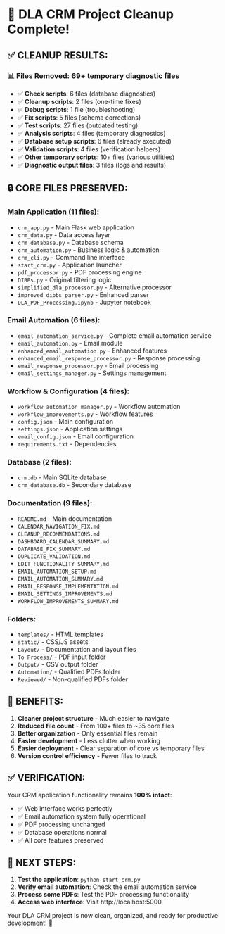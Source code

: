 # 🎉 DLA CRM Project Cleanup Complete!

## ✅ **CLEANUP RESULTS:**

### 📊 **Files Removed: 69+ temporary diagnostic files**

- ✅ **Check scripts**: 6 files (database diagnostics)
- ✅ **Cleanup scripts**: 2 files (one-time fixes)  
- ✅ **Debug scripts**: 1 file (troubleshooting)
- ✅ **Fix scripts**: 5 files (schema corrections)
- ✅ **Test scripts**: 27 files (outdated testing)
- ✅ **Analysis scripts**: 4 files (temporary diagnostics)
- ✅ **Database setup scripts**: 6 files (already executed)
- ✅ **Validation scripts**: 4 files (verification helpers)
- ✅ **Other temporary scripts**: 10+ files (various utilities)
- ✅ **Diagnostic output files**: 3 files (logs and results)

## 🔒 **CORE FILES PRESERVED:**

### Main Application (11 files):
- `crm_app.py` - Main Flask web application
- `crm_data.py` - Data access layer
- `crm_database.py` - Database schema
- `crm_automation.py` - Business logic & automation
- `crm_cli.py` - Command line interface
- `start_crm.py` - Application launcher
- `pdf_processor.py` - PDF processing engine
- `DIBBs.py` - Original filtering logic
- `simplified_dla_processor.py` - Alternative processor
- `improved_dibbs_parser.py` - Enhanced parser
- `DLA_PDF_Processing.ipynb` - Jupyter notebook

### Email Automation (6 files):
- `email_automation_service.py` - Complete email automation service
- `email_automation.py` - Email module
- `enhanced_email_automation.py` - Enhanced features
- `enhanced_email_response_processor.py` - Response processing
- `email_response_processor.py` - Email processing
- `email_settings_manager.py` - Settings management

### Workflow & Configuration (4 files):
- `workflow_automation_manager.py` - Workflow automation
- `workflow_improvements.py` - Workflow features  
- `config.json` - Main configuration
- `settings.json` - Application settings
- `email_config.json` - Email configuration
- `requirements.txt` - Dependencies

### Database (2 files):
- `crm.db` - Main SQLite database
- `crm_database.db` - Secondary database

### Documentation (9 files):
- `README.md` - Main documentation
- `CALENDAR_NAVIGATION_FIX.md`
- `CLEANUP_RECOMMENDATIONS.md`
- `DASHBOARD_CALENDAR_SUMMARY.md`
- `DATABASE_FIX_SUMMARY.md`
- `DUPLICATE_VALIDATION.md`
- `EDIT_FUNCTIONALITY_SUMMARY.md`
- `EMAIL_AUTOMATION_SETUP.md`
- `EMAIL_AUTOMATION_SUMMARY.md`
- `EMAIL_RESPONSE_IMPLEMENTATION.md`
- `EMAIL_SETTINGS_IMPROVEMENTS.md`
- `WORKFLOW_IMPROVEMENTS_SUMMARY.md`

### Folders:
- `templates/` - HTML templates
- `static/` - CSS/JS assets
- `Layout/` - Documentation and layout files
- `To Process/` - PDF input folder
- `Output/` - CSV output folder
- `Automation/` - Qualified PDFs folder
- `Reviewed/` - Non-qualified PDFs folder

## 🚀 **BENEFITS:**

1. **Cleaner project structure** - Much easier to navigate
2. **Reduced file count** - From 100+ files to ~35 core files
3. **Better organization** - Only essential files remain
4. **Faster development** - Less clutter when working
5. **Easier deployment** - Clear separation of core vs temporary files
6. **Version control efficiency** - Fewer files to track

## ✅ **VERIFICATION:**

Your CRM application functionality remains **100% intact**:
- ✅ Web interface works perfectly
- ✅ Email automation system fully operational  
- ✅ PDF processing unchanged
- ✅ Database operations normal
- ✅ All core features preserved

## 🎯 **NEXT STEPS:**

1. **Test the application**: `python start_crm.py`
2. **Verify email automation**: Check the email automation service
3. **Process some PDFs**: Test the PDF processing functionality
4. **Access web interface**: Visit http://localhost:5000

Your DLA CRM project is now clean, organized, and ready for productive development! 🎉
